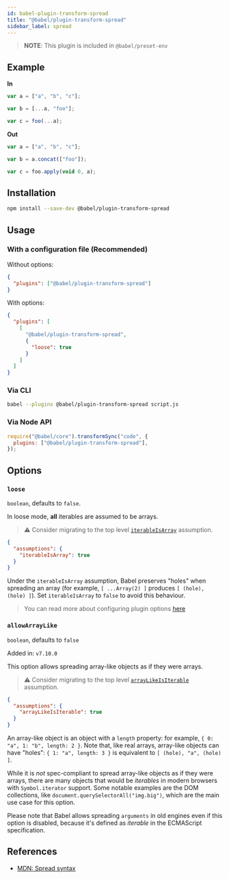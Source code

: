 ```yaml
---
id: babel-plugin-transform-spread
title: "@babel/plugin-transform-spread"
sidebar_label: spread
---
```


> **NOTE**: This plugin is included in `@babel/preset-env`

## Example

**In**

```js title="JavaScript"
var a = ["a", "b", "c"];

var b = [...a, "foo"];

var c = foo(...a);
```

**Out**

```js title="JavaScript"
var a = ["a", "b", "c"];

var b = a.concat(["foo"]);

var c = foo.apply(void 0, a);
```

## Installation

```sh title="Shell"
npm install --save-dev @babel/plugin-transform-spread
```

## Usage

### With a configuration file (Recommended)

Without options:

```json title="babel.config.json"
{
  "plugins": ["@babel/plugin-transform-spread"]
}
```

With options:

```json title="babel.config.json"
{
  "plugins": [
    [
      "@babel/plugin-transform-spread",
      {
        "loose": true
      }
    ]
  ]
}
```

### Via CLI

```sh title="Shell"
babel --plugins @babel/plugin-transform-spread script.js
```

### Via Node API

```js title="JavaScript"
require("@babel/core").transformSync("code", {
  plugins: ["@babel/plugin-transform-spread"],
});
```

## Options

### `loose`

`boolean`, defaults to `false`.

In loose mode, **all** iterables are assumed to be arrays.

> ⚠️ Consider migrating to the top level [`iterableIsArray`](assumptions.md#iterableisarray) assumption.

```json title="babel.config.json"
{
  "assumptions": {
    "iterableIsArray": true
  }
}
```

Under the `iterableIsArray` assumption, Babel preserves "holes" when spreading an array (for example, `[ ...Array(2) ]` produces `[ (hole), (hole) ]`). Set `iterableIsArray` to `false` to avoid this behaviour.

> You can read more about configuring plugin options [here](https://babeljs.io/docs/en/plugins#plugin-options)

### `allowArrayLike`

`boolean`, defaults to `false`

Added in: `v7.10.0`

This option allows spreading array-like objects as if they were arrays.

> ⚠️ Consider migrating to the top level [`arrayLikeIsIterable`](assumptions.md#arraylikeisiterable) assumption.

```json title="babel.config.json"
{
  "assumptions": {
    "arrayLikeIsIterable": true
  }
}
```

An array-like object is an object with a `length` property: for example, `{ 0: "a", 1: "b", length: 2 }`. Note that, like real arrays, array-like objects can have "holes": `{ 1: "a", length: 3 }` is equivalent to `[ (hole), "a", (hole) ]`.

While it is _not_ spec-compliant to spread array-like objects as if they were arrays, there are many objects that would be _iterables_ in modern browsers with `Symbol.iterator` support. Some notable examples are the DOM collections, like `document.querySelectorAll("img.big")`, which are the main use case for this option.

Please note that Babel allows spreading `arguments` in old engines even if this option is disabled, because it's defined as _iterable_ in the ECMAScript specification.

## References

- [MDN: Spread syntax](https://developer.mozilla.org/en-US/docs/Web/JavaScript/Reference/Operators/Spread_syntax)
